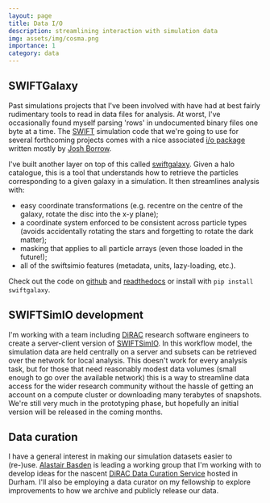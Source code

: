 ```yaml
---
layout: page
title: Data I/O
description: streamlining interaction with simulation data
img: assets/img/cosma.png
importance: 1
category: data
---
```


## SWIFTGalaxy

Past simulations projects that I've been involved with have had at best fairly rudimentary tools to read in data files for analysis. At worst, I've occasionally found myself parsing 'rows' in undocumented binary files one byte at a time. The [SWIFT](http://www.swiftsim.com/) simulation code that we're going to use for several forthcoming projects comes with a nice associated [i/o package](https://github.com/SWIFTSIM/swiftsimio) written mostly by [Josh Borrow](https://joshborrow.com/).

I've built another layer on top of this called [swiftgalaxy](https://github.com/SWIFTSIM/swiftgalaxy). Given a halo catalogue, this is a tool that understands how to retrieve the particles corresponding to a given galaxy in a simulation. It then streamlines analysis with:

 - easy coordinate transformations (e.g. recentre on the centre of the galaxy, rotate the disc into the x-y plane);
 - a coordinate system enforced to be consistent across particle types (avoids accidentally rotating the stars and forgetting to rotate the dark matter);
 - masking that applies to all particle arrays (even those loaded in the future!);
 - all of the swiftsimio features (metadata, units, lazy-loading, etc.).

Check out the code on [github](https://github.com/SWIFTSIM/swiftgalaxy) and [readthedocs](https://swiftgalaxy.readthedocs.io/en/latest) or install with `pip install swiftgalaxy`.

## SWIFTSimIO development

I'm working with a team including [DiRAC](https://dirac.ac.uk/) research software engineers to create a server-client version of [SWIFTSimIO](https://github.com/SWIFTSIM/swiftsimio). In this workflow model, the simulation data are held centrally on a server and subsets can be retrieved over the network for local analysis. This doesn't work for every analysis task, but for those that need reasonably modest data volumes (small enough to go over the available network) this is a way to streamline data access for the wider research community without the hassle of getting an account on a compute cluster or downloading many terabytes of snapshots. We're still very much in the prototyping phase, but hopefully an initial version will be released in the coming months.

## Data curation

I have a general interest in making our simulation datasets easier to (re-)use. [Alastair Basden](http://agbasden.webspace.durham.ac.uk/) is leading a working group that I'm working with to develop ideas for the nascent [DiRAC Data Curation Service](https://dirac.ac.uk/data-curation/) hosted in Durham. I'll also be employing a data curator on my fellowship to explore improvements to how we archive and publicly release our data.